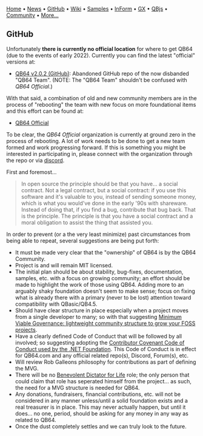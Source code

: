 [Home](https://qb64.com) • [News](news.md) • [GitHub](https://github.com/QB64Official/qb64) • [Wiki](https://github.com/QB64Official/qb64/wiki) • [Samples](samples.md) • [InForm](inform.md) • [GX](gx.md) • [QBjs](qbjs.md) • [Community](community.md) • [More...](more.md)

## GitHub

Unfortunately **there is currently no official location** for where to get QB64 (due to the events of early 2022). Currently you can find the latest "official" versions at:

- [QB64 v2.0.2 (GitHub)](https://github.com/QB64Team/qb64): Abandoned GitHub repo of the now disbanded "QB64 Team". (NOTE: The "QB64 Team" shouldn't be confused with *QB64 Official*.)

With that said, a combination of old and new community members are in the process of "rebooting" the team with new focus on more foundational items and this effort can be found at:

- [QB64 Official](https://github.com/QB64Official/qb64)

To be clear, the *QB64 Official* organization is currently at ground zero in the process of rebooting.  A lot of work needs to be done to get a new team formed and work progressing forward. If this is something you might be interested in participating in, please connect with the organization through the repo or via [discord](community.md).

First and foremost...

> In open source the principle should be that you have... a social contract. Not a legal contract, but a social contract: if you use this software and it's valuable to you, instead of sending someone money, which is what you would've done in the early '90s with shareware. Instead of doing that, if you find a bug, contribute that bug back. That is the principle. The principle is that you have a social contract and a moral obligation to assist the thing that assisted you.

In order to prevent (or a the very least minimize) past circumstances from being able to repeat, several suggestions are being put forth:

- It must be made very clear that the "ownership" of QB64 is by the QB64 Community.
- Project is and will remain MIT licensed.
- The initial plan should be about stability, bug-fixes, documentation, samples, etc. with a focus on growing community; an effort should be made to highlight the work of those using QB64.  Adding more to an arguably shaky foundation doesn't seem to make sense; focus on fixing what is already there with a primary (never to be lost) attention toward compatibility with QBasic/QB4.5.
- Should have clear structure in place especially when a project moves from a single developer to many; so with that suggesting [Minimum Viable Governance: lightweight community structure to grow your FOSS projects](https://github.blog/2021-07-22-minimum-viable-governance-lightweight-community-structure-foss-projects/).
- Have a clearly defined Code of Conduct that will be followed by all involved; so suggesting adopting the [Contributor Covenant Code of Conduct used by the .NET Foundation](https://dotnetfoundation.org/about/code-of-conduct#:~:text=Contributor%20Covenant%20Code%20of%20Conduct%201%20Preamble.%20The,...%207%20Enforcement%20Guidelines.%20...%208%20Attribution.%20).  This Code of Conduct is in effect for QB64.com and any official related repo(s), Discord, Forum(s), etc.
- Will review Rob Galleons philosophy for contributions as part of defining the MVG.
- There will be no [Benevolent Dictator for Life](https://en.wikipedia.org/wiki/Benevolent_dictator_for_life) role; the only person that could claim that role has seperated himself from the project... as such, the need for a MVG structure is needed for QB64.
- Any donations, fundraisers, financial contributions, etc. will not be considered in any manner unless/until a solid foundation exists and a real treasurer is in place.  This may never actually happen, but until it does... no one, period, should be asking for any money in any way as related to QB64.
- Once the dust completely settles and we can truly look to the future.